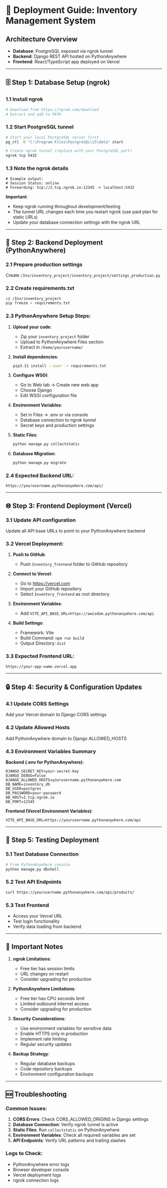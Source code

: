 # 🚀 Deployment Guide: Inventory Management System

## Architecture Overview
- **Database**: PostgreSQL exposed via ngrok tunnel
- **Backend**: Django REST API hosted on PythonAnywhere
- **Frontend**: React/TypeScript app deployed on Vercel

---

## 🗄️ Step 1: Database Setup (ngrok)

### 1.1 Install ngrok
```bash
# Download from https://ngrok.com/download
# Extract and add to PATH
```

### 1.2 Start PostgreSQL tunnel
```bash
# Start your local PostgreSQL server first
pg_ctl -D "C:\Program Files\PostgreSQL\15\data" start

# Create ngrok tunnel (replace with your PostgreSQL port)
ngrok tcp 5432
```

### 1.3 Note the ngrok details
```
# Example output:
# Session Status: online
# Forwarding: tcp://2.tcp.ngrok.io:12345 -> localhost:5432
```

**Important**: 
- Keep ngrok running throughout development/testing
- The tunnel URL changes each time you restart ngrok (use paid plan for static URLs)
- Update your database connection settings with the ngrok URL

---

## 🔧 Step 2: Backend Deployment (PythonAnywhere)

### 2.1 Prepare production settings
Create `/Inv/inventory_project/inventory_project/settings_production.py`

### 2.2 Create requirements.txt
```bash
cd /Inv/inventory_project
pip freeze > requirements.txt
```

### 2.3 PythonAnywhere Setup Steps:

1. **Upload your code**:
   - Zip your `inventory_project` folder
   - Upload to PythonAnywhere Files section
   - Extract in `/home/yourusername/`

2. **Install dependencies**:
   ```bash
   pip3.11 install --user -r requirements.txt
   ```

3. **Configure WSGI**:
   - Go to Web tab → Create new web app
   - Choose Django
   - Edit WSGI configuration file

4. **Environment Variables**:
   - Set in Files → .env or via console
   - Database connection to ngrok tunnel
   - Secret keys and production settings

5. **Static Files**:
   ```bash
   python manage.py collectstatic
   ```

6. **Database Migration**:
   ```bash
   python manage.py migrate
   ```

### 2.4 Expected Backend URL:
```
https://yourusername.pythonanywhere.com/api/
```

---

## 🌐 Step 3: Frontend Deployment (Vercel)

### 3.1 Update API configuration
Update all API base URLs to point to your PythonAnywhere backend

### 3.2 Vercel Deployment:

1. **Push to GitHub**:
   - Push `Inventory_frontend` folder to GitHub repository

2. **Connect to Vercel**:
   - Go to https://vercel.com
   - Import your GitHub repository
   - Select `Inventory_frontend` as root directory

3. **Environment Variables**:
   - Add `VITE_API_BASE_URL=https://awisdom.pythonanywhere.com/api`

4. **Build Settings**:
   - Framework: Vite
   - Build Command: `npm run build`
   - Output Directory: `dist`

### 3.3 Expected Frontend URL:
```
https://your-app-name.vercel.app
```

---

## 🔒 Step 4: Security & Configuration Updates

### 4.1 Update CORS Settings
Add your Vercel domain to Django CORS settings

### 4.2 Update Allowed Hosts
Add PythonAnywhere domain to Django ALLOWED_HOSTS

### 4.3 Environment Variables Summary

**Backend (.env for PythonAnywhere)**:
```
DJANGO_SECRET_KEY=your-secret-key
DJANGO_DEBUG=False
DJANGO_ALLOWED_HOSTS=yourusername.pythonanywhere.com
DB_NAME=inventory_db
DB_USER=postgres
DB_PASSWORD=your-password
DB_HOST=2.tcp.ngrok.io
DB_PORT=12345
```

**Frontend (Vercel Environment Variables)**:
```
VITE_API_BASE_URL=https://yourusername.pythonanywhere.com/api
```

---

## 🧪 Step 5: Testing Deployment

### 5.1 Test Database Connection
```bash
# From PythonAnywhere console
python manage.py dbshell
```

### 5.2 Test API Endpoints
```bash
curl https://yourusername.pythonanywhere.com/api/products/
```

### 5.3 Test Frontend
- Access your Vercel URL
- Test login functionality
- Verify data loading from backend

---

## 📝 Important Notes

1. **ngrok Limitations**:
   - Free tier has session limits
   - URL changes on restart
   - Consider upgrading for production

2. **PythonAnywhere Limitations**:
   - Free tier has CPU seconds limit
   - Limited outbound internet access
   - Consider upgrading for production

3. **Security Considerations**:
   - Use environment variables for sensitive data
   - Enable HTTPS only in production
   - Implement rate limiting
   - Regular security updates

4. **Backup Strategy**:
   - Regular database backups
   - Code repository backups
   - Environment configuration backups

---

## 🆘 Troubleshooting

### Common Issues:
1. **CORS Errors**: Check CORS_ALLOWED_ORIGINS in Django settings
2. **Database Connection**: Verify ngrok tunnel is active
3. **Static Files**: Run `collectstatic` on PythonAnywhere
4. **Environment Variables**: Check all required variables are set
5. **API Endpoints**: Verify URL patterns and trailing slashes

### Logs to Check:
- PythonAnywhere error logs
- Browser developer console
- Vercel deployment logs
- ngrok connection logs
